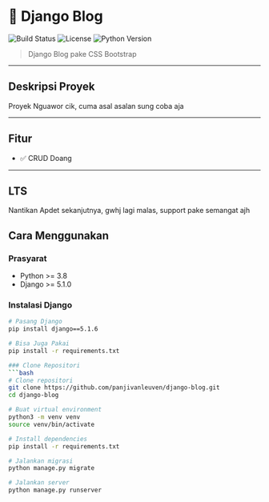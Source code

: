 # 🚀 Django Blog

![Build Status](https://img.shields.io/badge/build-passing-brightgreen)
![License](https://img.shields.io/badge/license-MIT-blue)
![Python Version](https://img.shields.io/badge/python-3.8%20%7C%203.9%20%7C%203.10-blue)

> Django Blog pake CSS Bootstrap

---

## Deskripsi Proyek

Proyek Nguawor cik, cuma asal asalan sung coba aja 

---

## Fitur

- ✅ CRUD Doang

---

## LTS

Nantikan Apdet sekanjutnya, gwhj lagi malas, support pake semangat ajh

## Cara Menggunakan

### Prasyarat

- Python >= 3.8
- Django >= 5.1.0

### Instalasi Django

```bash
# Pasang Django
pip install django==5.1.6

# Bisa Juga Pakai
pip install -r requirements.txt

### Clone Repositori
```bash
# Clone repositori
git clone https://github.com/panjivanleuven/django-blog.git
cd django-blog

# Buat virtual environment
python3 -m venv venv
source venv/bin/activate

# Install dependencies
pip install -r requirements.txt

# Jalankan migrasi
python manage.py migrate

# Jalankan server
python manage.py runserver

